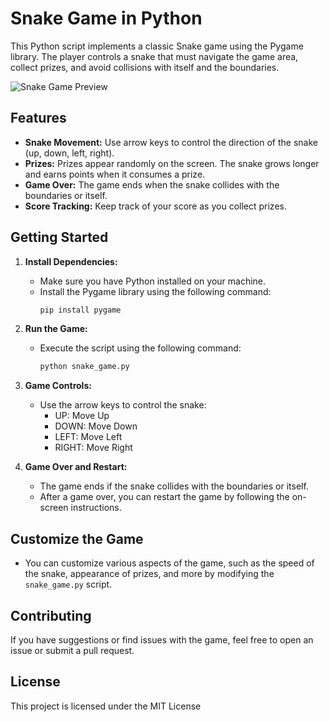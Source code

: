 # Snake Game in Python



This Python script implements a classic Snake game using the Pygame library. The player controls a snake that must navigate the game area, collect prizes, and avoid collisions with itself and the boundaries.

![Snake Game Preview](preveiw/Sceenshot.png)

## Features

- **Snake Movement:** Use arrow keys to control the direction of the snake (up, down, left, right).
- **Prizes:** Prizes appear randomly on the screen. The snake grows longer and earns points when it consumes a prize.
- **Game Over:** The game ends when the snake collides with the boundaries or itself.
- **Score Tracking:** Keep track of your score as you collect prizes.

## Getting Started

1. **Install Dependencies:**
   - Make sure you have Python installed on your machine.
   - Install the Pygame library using the following command:
     ```bash
     pip install pygame
     ```

2. **Run the Game:**
   - Execute the script using the following command:
     ```bash
     python snake_game.py
     ```

3. **Game Controls:**
   - Use the arrow keys to control the snake:
     - UP: Move Up
     - DOWN: Move Down
     - LEFT: Move Left
     - RIGHT: Move Right

4. **Game Over and Restart:**
   - The game ends if the snake collides with the boundaries or itself.
   - After a game over, you can restart the game by following the on-screen instructions.

## Customize the Game

- You can customize various aspects of the game, such as the speed of the snake, appearance of prizes, and more by modifying the `snake_game.py` script.

## Contributing

If you have suggestions or find issues with the game, feel free to open an issue or submit a pull request.

## License

This project is licensed under the MIT License
